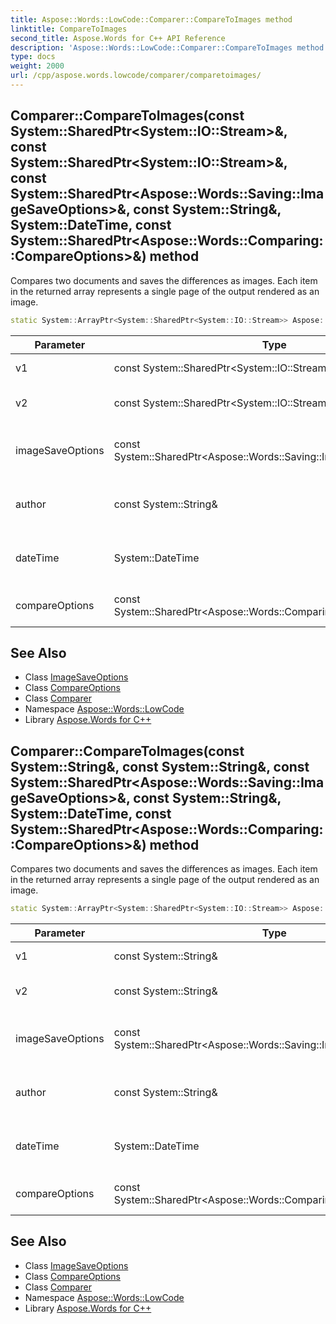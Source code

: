 ```yaml
---
title: Aspose::Words::LowCode::Comparer::CompareToImages method
linktitle: CompareToImages
second_title: Aspose.Words for C++ API Reference
description: 'Aspose::Words::LowCode::Comparer::CompareToImages method. Compares two documents and saves the differences as images. Each item in the returned array represents a single page of the output rendered as an image in C++.'
type: docs
weight: 2000
url: /cpp/aspose.words.lowcode/comparer/comparetoimages/
---
```

## Comparer::CompareToImages(const System::SharedPtr\<System::IO::Stream\>\&, const System::SharedPtr\<System::IO::Stream\>\&, const System::SharedPtr\<Aspose::Words::Saving::ImageSaveOptions\>\&, const System::String\&, System::DateTime, const System::SharedPtr\<Aspose::Words::Comparing::CompareOptions\>\&) method


Compares two documents and saves the differences as images. Each item in the returned array represents a single page of the output rendered as an image.

```cpp
static System::ArrayPtr<System::SharedPtr<System::IO::Stream>> Aspose::Words::LowCode::Comparer::CompareToImages(const System::SharedPtr<System::IO::Stream> &v1, const System::SharedPtr<System::IO::Stream> &v2, const System::SharedPtr<Aspose::Words::Saving::ImageSaveOptions> &imageSaveOptions, const System::String &author, System::DateTime dateTime, const System::SharedPtr<Aspose::Words::Comparing::CompareOptions> &compareOptions=nullptr)
```


| Parameter | Type | Description |
| --- | --- | --- |
| v1 | const System::SharedPtr\<System::IO::Stream\>\& | The original document. |
| v2 | const System::SharedPtr\<System::IO::Stream\>\& | The modified document. |
| imageSaveOptions | const System::SharedPtr\<Aspose::Words::Saving::ImageSaveOptions\>\& | The output's image save options. |
| author | const System::String\& | Initials of the author to use for revisions. |
| dateTime | System::DateTime | The date and time to use for revisions. |
| compareOptions | const System::SharedPtr\<Aspose::Words::Comparing::CompareOptions\>\& | [Document](../../../aspose.words/document/) comparison options. |

## See Also

* Class [ImageSaveOptions](../../../aspose.words.saving/imagesaveoptions/)
* Class [CompareOptions](../../../aspose.words.comparing/compareoptions/)
* Class [Comparer](../)
* Namespace [Aspose::Words::LowCode](../../)
* Library [Aspose.Words for C++](../../../)
## Comparer::CompareToImages(const System::String\&, const System::String\&, const System::SharedPtr\<Aspose::Words::Saving::ImageSaveOptions\>\&, const System::String\&, System::DateTime, const System::SharedPtr\<Aspose::Words::Comparing::CompareOptions\>\&) method


Compares two documents and saves the differences as images. Each item in the returned array represents a single page of the output rendered as an image.

```cpp
static System::ArrayPtr<System::SharedPtr<System::IO::Stream>> Aspose::Words::LowCode::Comparer::CompareToImages(const System::String &v1, const System::String &v2, const System::SharedPtr<Aspose::Words::Saving::ImageSaveOptions> &imageSaveOptions, const System::String &author, System::DateTime dateTime, const System::SharedPtr<Aspose::Words::Comparing::CompareOptions> &compareOptions=nullptr)
```


| Parameter | Type | Description |
| --- | --- | --- |
| v1 | const System::String\& | The original document. |
| v2 | const System::String\& | The modified document. |
| imageSaveOptions | const System::SharedPtr\<Aspose::Words::Saving::ImageSaveOptions\>\& | The output's image save options. |
| author | const System::String\& | Initials of the author to use for revisions. |
| dateTime | System::DateTime | The date and time to use for revisions. |
| compareOptions | const System::SharedPtr\<Aspose::Words::Comparing::CompareOptions\>\& | [Document](../../../aspose.words/document/) comparison options. |

## See Also

* Class [ImageSaveOptions](../../../aspose.words.saving/imagesaveoptions/)
* Class [CompareOptions](../../../aspose.words.comparing/compareoptions/)
* Class [Comparer](../)
* Namespace [Aspose::Words::LowCode](../../)
* Library [Aspose.Words for C++](../../../)
